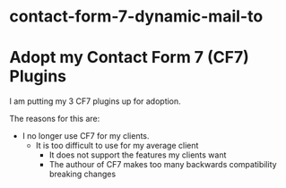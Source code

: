 # contact-form-7-dynamic-mail-to

# Adopt my Contact Form 7 (CF7) Plugins

I am putting my 3 CF7 plugins up for adoption.

The reasons for this are:
* I no longer use CF7 for my clients.
  * It is too difficult to use for my average client
	* It does not support the features my clients want
	* The authour of CF7 makes too many backwards compatibility breaking changes



